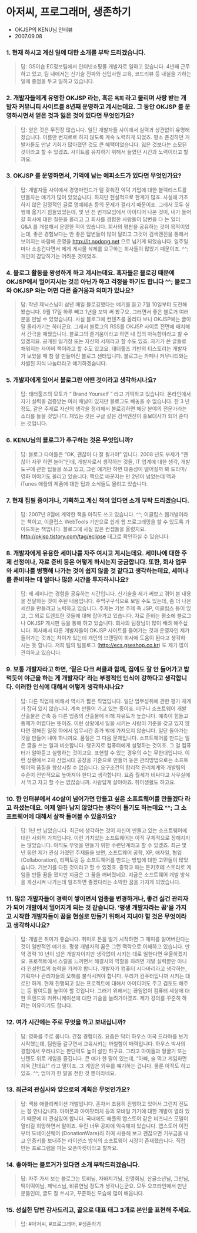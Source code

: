 # 아저씨, 프로그래머, 생존하기
- OKJSP의 KENU님 인터뷰
- 2007.09.08

### 1. 현재 하시고 계신 일에 대한 소개를 부탁 드리겠습니다.
> 답: GS이숍 EC정보팀에서 인터넷쇼핑몰 개발자로 일하고 있습니다. 4년째 근무하고 있고, 팀 내에서는 신기술 전파와 신입사원 교육, 코드리뷰 등 내실을 기하는 일에 중점을 두고 일하고 있습니다.

### 2. 개발자들에게 유명한 OKJSP 라는, 혹은 `옥희` 라고 불리며 사랑 받는 개발자 커뮤니티 사이트를 8년째 운영하고 계시는데요. 그 동안 OKJSP 를 운영하시면서 얻은 것과 잃은 것이 있다면 무엇인가요?
> 답: 얻은 것은 무진장 많습니다. 일단 개발자들 사이에서 실력과 상관없이 유명해졌습니다. 이름만 번지르르 하지 않도록 계속 노력하게 되었죠. 평소 존경하던 개발자들도 만날 기회가 많아졌던 것도 큰 혜택이었습니다. 잃은 것보다는 소모된 것이라고 할 수 있겠죠. 사이트를 유지하기 위해서 들였던 시간과 노력이라고 할까요.

### 3. OKJSP 를 운영하면서, 기억에 남는 에피소드가 있다면 무엇인가요?
>  답: 개발자들 사이에서 경영마인드가 덜 갖춰진 악덕 기업에 대한 블랙리스트를 만들자는 얘기가 많이 있었습니다. 하지만 현실적으로 한계가 많죠. 사실에 기초하지 않은 감정적인 글로 명예훼손 등의 문제가 걸리기 때문이죠.
그래서 모두 실행에 옮기기 힘들었었는데, 몇 년 전 번개모임에서 아이디어 나온 것이, 내가 들어갈 회사에 대한 질문을 올리고 그 회사를 경험한 사람들이 답변을 다 는 일터 Q&A 를 개설해서 운영한 적이 있습니다. 회사의 평판을 공유하는 것이 목적이었는데, 좋은 경험보다는 안 좋은 답변들이 많이 달리고 그것이 검색엔진을 통해서 보여지는 바람에 운영을 http://it.nodong.net 으로 넘기게 되었습니다. 일주일마다 소송건다면서 제게 게시물 삭제를 요구하는 회사들이 많았기 때문이죠. ^^; 개인이 감당하기는 어려운 것이었죠.

### 4. 블로그 활동을 왕성하게 하고 계시는데요. 혹자들은 블로깅 때문에 OKJSP에서 멀어지시는 것은 아닌가 하고 걱정을 하기도 합니다 ^^; 블로그와 OKJSP 와는 어떤 다른 즐거움과 의미가 있나요?
> 답: 작년 제닉스님이 삼년 매일 블로깅했다는 얘기를 듣고 7월 10일부터 도전해 봤습니다. 9월 17일 하루 빼고 1년을 꼬박 써 봤구요. 그러면서 좋은 블로거 여러분을 만날 수 있었습니다. 사실 블로그에 컨텐츠를 올리다 보니 OKJSP에는 글이 덜 올라가기는 하더군요. 그래서 블로그의 RSS를 OKJSP 사이트 전면에 배치해서 간극을 메꿨습니다. 블로그의 즐거움이라고 하면 내 집의 아늑함이라고 할 수 있겠지요. 공개된 일기장 또는 자신의 서재라고 할 수도 있죠. 자기가 쓴 글들로 채워지는 사이버 책이라고 할 수도 있고요. 태터툴즈 기반의 티스토리는 개발자가 보았을 때 참 잘 만들어진 블로그 센터입니다. 블로그는 카페나 커뮤니티와는 차별된 지식 나눔터라고 얘기하겠습니다.

### 5. 개발자에게 있어서 블로그란 어떤 것이라고 생각하시나요?
> 답: 태터툴즈의 모토가 “ Brand Yourself ” 라고 기억하고 있습니다. 온라인에서 자기 실력을 검증받는 여러 채널이 있지만 블로그도 빼놓을 수 없습니다. 한 3 년 정도, 같은 주제로 자신의 생각을 정리해서 블로깅하면 해당 분야의 전문가라는 소리를 들을 것입니다. 재밌는 것은 구글 같은 검색엔진이 홍보대사가 되어 준다는 것입니다.

### 6. KENU님의 블로그가 추구하는 것은 무엇입니까?
> 답: 블로그 타이틀은 “OK, 괜찮아 다 잘 될거야” 입니다. 2008 년도 부제가 “괜찮아 자꾸 하면 늘어”인데, 개발자로서 생각하는 것들, IT 업계에 대한 생각, 개발도구에 관한 팁들을 쓰고 있고, 그런 얘기만 하면 대중성이 떨어질까 봐 드라마/영화 이야기도 올리고 있습니다. 맥으로 바꾼지는 만 2년이 넘었는데 맥과 iTunes 애플의 제품에 대한 팁과 소식들도 올리고 있습니다.

### 7. 현재 집필 중이거나, 기획하고 계신 책이 있다면 소개 부탁 드리겠습니다.
> 답: 2007년 8월에 계약한 책을 아직도 쓰고 있습니다. ^^; 이클립스 웹개발이라는 책이고, 이클립스 WebTools 기반으로 쉽게 웹 프로그래밍을 할 수 있도록 가이드하는 책입니다. 블로그에 사실 많은 컨셉들을 올렸지요. http://okjsp.tistory.com/tag/eclipse 태그로 확인하실 수 있습니다.

### 8. 개발자에게 유용한 세미나를 자주 여시고 계시는데요. 세미나에 대한 주제 선정이나, 자료 준비 등은 어떻게 하시는지 궁금합니다. 또한, 회사 업무와 세미나를 병행해 나가는 것이 쉽지 않을 것 같다고 생각하는데요, 세미나를 준비하는 데 얼마나 많은 시간을 투자하시나요?
> 답: 제 세미나는 경험을 공유하는 시간입니다. 신기술을 제가 써보고 겪어 본 내용을 전달하는 것이 주된 내용입니다. 주먹구구식으로 보일 수도 있는데, 좀 더 나은 세션을 만들려고 노력하고 있습니다. 주제는 기본 주제 즉 JSP, 이클립스 등이 있고, 그 외로 트렌드한 것들에 대해 잡아가고 있습니다. 자료 준비는 평소에 블로그나 OKJSP 게시판 등을 통해 하고 있습니다. 회사의 팀장님이 많이 배려 해주십니다. 회사에서 다른 개발자들이 OKJSP 사이트를 들어가는 것과 운영자인 제가 들어가는 것과는 차이가 있는데 개인의 브랜딩이 회사에 도움이 된다고 생각하 시는 듯 합니다. 저희 팀의 팀블로그 (http://ecs.gseshop.co.kr) 도 제가 많이 관여하고 있습니다.

### 9. 보통 개발자라고 하면, ‘짙은 다크 써클과 함께, 집에도 잘 안 들어가고 밥 먹듯이 야근을 하는 게 개발자다’ 라는 부정적인 인식이 강하다고 생각합니다. 이러한 인식에 대해서 어떻게 생각하시나요?
> 답: 다른 직업에 비해서 역사가 짧은 직업입니다. 일단 업무성취에 관한 평가 체계가 잡혀 있지 않습니다. 계속 만들어 가고 있는 중이죠. 더구나 소프트웨어 개발 산출물은 건축 등 다른 업종의 산출물에 비해 자유도가 높습니다. 예측이 힘들고 통제가 어렵다는 뜻이죠. 이런 상황에서 일을 시키는 사람이 기준을 갖고 있지 않다면 정해진 일정 하에서 업무시간 증가 밖에 가져오지 않습니다. 일단 돌아가는 것을 만들어 내야 하니까요. 품질은 그 다음 문제입니다. 소프트웨어를 만드는 일은 글을 쓰는 일과 비슷합니다. 랭귀지로 컴퓨터에게 설명하는 것이죠. 그 걸 컴퓨터가 알아듣고 실행하는 것이고요. 표현할 수 있는 경우의 수는 무한대입니다. 이런 상황에서 2차 산업시대 공장을 기준으로 만들어 놓은 관리방법으로는 소프트웨어의 품질을 향상시킬 수 없습니다. 요구조건의 합리적 관리체계와 개발팀의 수준이 전반적으로 높아져야 한다고 생각합니다. 요즘 월세가 비싸다고 사무실에서 먹고 자고 할 수는 없잖습니까. 사람답게 살아야죠. 취미생활도 하고요.

### 10. 한 인터뷰에서 40살이 넘어가면 만들고 싶은 소프트웨어를 만들겠다 라고 하셨는데요. 이제 얼마 남지 않았다는 생각이 들기도 하는데요 ^^; 그 소프트웨어에 대해서 살짝 들어볼 수 있을까요?
> 답: 1년 반 남았습니다. 최근에 생각하는 것이 자신이 만들고 있는 소프트웨어에 대한 사회적 가치입니다. 이런 가치있는 소프트웨어는 아직 구체적으로 정해지지는 않았습니다. 아직도 무엇을 만들기 위한 수련단계라고 할 수 있겠죠. 최근 몇 년 동안 제가 관심 가졌던 주제들을 보면, 소프트웨어 공학, XP, 애자일, 협업 (Collaboration), 리팩토링 등 소프트웨어를 만드는 방법에 대한 고민들이 많았습니다. 기본기를 다진 것이라고 할 수 있겠죠. 중학교 때는 돈키호테 스토리로 게임을 만들 꿈을 꿨지만 지금은 그 꿈을 깨버렸네요. 지금은 소프트웨어 개발 방식을 개선시켜 나가는데 일조하면 좋겠다라는 소박한 꿈을 가지게 되었습니다.

### 11. 많은 개발자들이 경력이 쌓이면서 업종을 변경하거나, 좋건 싫건 관리자가 되어 개발에서 멀어지게 되는 것 같습니다. ‘평생 개발자라는 꿈’을 가지고 시작한 개발자들이 꿈을 현실로 만들기 위해서 지녀야 할 것은 무엇이라고 생각하시나요?
> 답: 개발은 취미가 좋습니다. 취미로 돈을 벌기 시작하면 그 재미를 잃어버린다는 것이 일반적인 얘기죠. 평생 개발자의 꿈은 그런 맥락으로 이해하고 있습니다. 만약 경력 10 년이 넘은 개발자이지만 생각없이 시키는 대로 일한다면 우울하겠지요. 프로젝트에서 스릴을 느끼면서 해결사의 역할을 하려면 개발 실력뿐만 아니라 컨설턴트의 능력을 가져야 합니다. 개발자가 컴퓨터 시다바리라고 생각하는, 기획자나 관리자들의 오해를 불식시켜야 합니다. 우리가 컴퓨터입니까 시키는 대로만 하게. 현재 진행되고 있는 프로젝트에 대해서 아이디어도 주고 검토도 해주는 등 참여도를 높여야 할 것입니다. 그러기 위해서는 끊임없이 컴퓨터 세상에 대한 트렌드와 커뮤니케이션에 대한 기술을 늘려가야겠죠. 제가 강의를 꾸준히 하려는 이유이기도 합니다.

### 12. 여가 시간에는 주로 무엇을 하고 보내십니까?
> 답: 영화를 주로 봅니다. 간접 경험이죠. 요즘은 닥터 하우스 미국 드라마를 보기 시작했는데, 팀원들 갈구면서 교육시키는 까칠함이 매력입니다. 하우스 박사의 경험에서 우러나오는 판단력도 높이 살만 하구요. 그리고 아이들과 뒹굴기 또는 닌텐도 위로 게임을 즐깁니다. 큰 애가 한 말이 있는데, “아빠, 술 먹고 게임하면 지옥 간대요!” 라고 말이죠. 그 게임은 와우를 얘기하는 겁니다. 물론 아직도 하고 있죠. ^^; 엄마가 한 말을 전한 것 뿐이라네요.

### 13. 최근의 관심사와 앞으로의 계획은 무엇인가요?
> 답: 맥용 애클리케이션 개발입니다. 혼자서 조용히 진행하고 있어서 그런지 진도는 잘 안나갑니다. 아이폰과 아이팟터치 등의 모바일 기기에 대한 개발이 열려 있기 때문에 더 관심있어 합니다. 국내에도 애플의 앱스토어 같은 비즈니스 모델이 열리길 희망하면서 말이죠. 우린 너무 공짜에 익숙해져 있습니다. 앱스토어 이전부터 도네이션웨어 (DonationWare)라 하여 사용해 보고 괜찮으면 기부금을 내고 인증키를 보내주는 라이선스 방식의 소프트웨어 시장이 존재했습니다. 직접 만든 프로그램을 파는 오픈마켓이라고 할까요.

### 14. 좋아하는 블로거가 있다면 소개 부탁드리겠습니다.
> 답: 자주 가서 보는 블로그는 토비님, 자바지기님, 안영회님, 산골소년님, 그만님, 떡이떡이님, 제닉스님, 비류연님 정도가 생각나는군요. 모두 오프라인에서 만난 분들인데, 글도 잘 쓰시고, 꾸준하신 모습에 많이 배웁니다.

### 15. 성실한 답변 감사드리고, 끝으로 대표 태그 3개로 본인을 표현해 주세요.
> 답: #아저씨, #프로그래머, #생존하기
